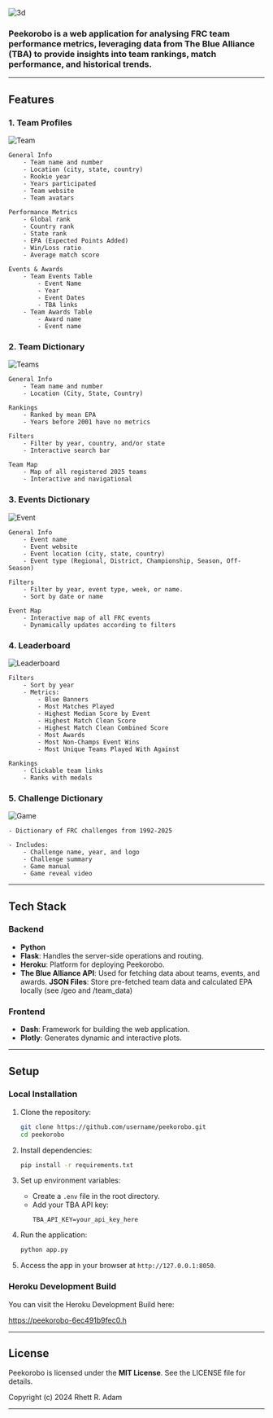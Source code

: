 ![3d](assets/readme/3dhome.png)

### **Peekorobo is a web application for analysing FRC team performance metrics, leveraging data from The Blue Alliance (TBA) to provide insights into team rankings, match performance, and historical trends.**

---

## Features

### 1. **Team Profiles**

![Team](assets/readme/Team.png)

    General Info
        - Team name and number
        - Location (city, state, country)
        - Rookie year
        - Years participated
        - Team website
        - Team avatars
    
    Performance Metrics
        - Global rank
        - Country rank
        - State rank
        - EPA (Expected Points Added)
        - Win/Loss ratio
        - Average match score
     
    Events & Awards
        - Team Events Table
            - Event Name
            - Year
            - Event Dates
            - TBA links
        - Team Awards Table
            - Award name
            - Event name
            
### 2. **Team Dictionary**

![Teams](assets/readme/Teams.png)

    General Info
        - Team name and number
        - Location (City, State, Country)

    Rankings
        - Ranked by mean EPA
        - Years before 2001 have no metrics

    Filters
        - Filter by year, country, and/or state
        - Interactive search bar

    Team Map
        - Map of all registered 2025 teams
        - Interactive and navigational
        
### 3. **Events Dictionary**

![Event](assets/readme/Event.png)

    General Info
        - Event name
        - Event website
        - Event location (city, state, country)
        - Event type (Regional, District, Championship, Season, Off-Season)
        
    Filters
        - Filter by year, event type, week, or name.
        - Sort by date or name
        
    Event Map
        - Interactive map of all FRC events
        - Dynamically updates according to filters
    
### 4. **Leaderboard**

![Leaderboard](assets/readme/Leaderboard.png)

    Filters
        - Sort by year
        - Metrics:
            - Blue Banners
            - Most Matches Played
            - Highest Median Score by Event
            - Highest Match Clean Score
            - Highest Match Clean Combined Score
            - Most Awards
            - Most Non-Champs Event Wins
            - Most Unique Teams Played With Against
            
    Rankings
        - Clickable team links
        - Ranks with medals

### 5. **Challenge Dictionary**

![Game](assets/readme/Game.png)

    - Dictionary of FRC challenges from 1992-2025
    
    - Includes:
        - Challenge name, year, and logo
        - Challenge summary
        - Game manual
        - Game reveal video  

---

## Tech Stack

### Backend
- **Python**
- **Flask**: Handles the server-side operations and routing.
- **Heroku**: Platform for deploying Peekorobo.
- **The Blue Alliance API**: Used for fetching data about teams, events, and awards.
  **JSON Files**: Store pre-fetched team data and calculated EPA locally (see /geo and /team_data)

### Frontend
- **Dash**: Framework for building the web application.
- **Plotly**: Generates dynamic and interactive plots.

---

## Setup

### Local Installation
1. Clone the repository:
   ```bash
   git clone https://github.com/username/peekorobo.git
   cd peekorobo
   ```

2. Install dependencies:
   ```bash
   pip install -r requirements.txt
   ```

3. Set up environment variables:
   - Create a `.env` file in the root directory.
   - Add your TBA API key:
     ```env
     TBA_API_KEY=your_api_key_here
     ```

4. Run the application:
   ```bash
   python app.py
   ```

5. Access the app in your browser at `http://127.0.0.1:8050`.

### Heroku Development Build
You can visit the Heroku Development Build here:

https://peekorobo-6ec491b9fec0.h

---

## **License**

Peekorobo is licensed under the **MIT License**. See the LICENSE file for details.

Copyright (c) 2024 Rhett R. Adam

---